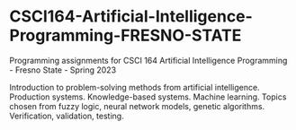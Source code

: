 # CSCI164-Artificial-Intelligence-Programming-FRESNO-STATE

Programming assignments for CSCI 164 Artificial Intelligence Programming - Fresno State - Spring 2023

Introduction to problem-solving methods from artificial intelligence. Production systems. Knowledge-based systems. Machine learning. Topics chosen from fuzzy logic, neural network models, genetic algorithms. Verification, validation, testing.
